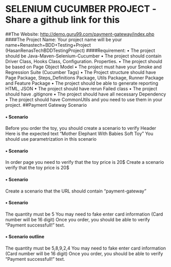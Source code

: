 # SELENIUM CUCUMBER PROJECT -Share a github link for this

##The Website: http://demo.guru99.com/payment-gateway/index.php
####The Project Name: Your project name will be your name+Renastech+BDD+Testing+Project (HasanRenasTechBDDTestingProject)
####Requirement:
	•	The project should be Java-Maven-Selenium-Cucumber
	•	The project should contain Driver Class, Hooks Class, Configuration. Properties.
	•	The project should be based on Page Object Model
	•	The project must have your Smoke and Regression Suite (Cucumber Tags)
	•	The Project structure should have Page Package, Steps_Definitions Package, Utils Package, Runner Package and Feature Package
	•	The project should be able to generate reporting HTML, JSON
	•	The project should have rerun Failed class
	•	The project should have .gitignore
	•	The project should have all necessary Dependency 
	•	The project should have CommonUtils and you need to use them in your project.
##Payment Gateway Scenario 
####	•	Scenario
Before you order the toy, you should create a scenario to verify Header 
Here is the expected text “Mother Elephant With Babies Soft Toy”
You should use parametrization in this scenario
####	•	Scenario
In order page you need to verify that the toy price is 20$
Create a scenario verify that the toy price is 20$ 
####	•	Scenario
Create a scenario that the URL should contain “payment-gateway” 
####	•	Scenario
The quantity must be 5
You may need to fake enter card information (Card number will be 16 digit)
Once you order, you should be able to verify “Payment successfull!” text.
####	•	Scenario outline
The quantity must be 5,8,9,2,4
You may need to fake enter card information (Card number will be 16 digit)
Once you order, you should be able to verify “Payment successfull!” text.
